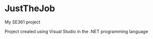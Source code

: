 JustTheJob
==========

My SE361 project

Project created using Visual Studio in the .NET programming language
